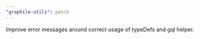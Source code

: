 ```yaml
---
"graphile-utils": patch
---
```


Improve error messages around correct usage of typeDefs and gql helper.
